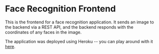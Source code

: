 # Face Recognition Frontend

This is the frontend for a face recognition application. It sends an image to the backend via a REST API, and the backend responds with the coordinates of any faces in the image.

The application was deployed using Heroku -- you can play around with it [here](https://face-recognition-frontend-rb.herokuapp.com/).
